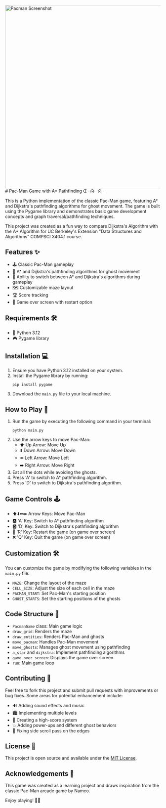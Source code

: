 <img width="593" alt="Pacman Screenshot" src="https://github.com/user-attachments/assets/7dff17e6-2e86-44f3-ac75-35aee51ecccd">
# Pac-Man Game with A* Pathfinding ᗧ···ᗣ···ᗣ··

This is a Python implementation of the classic Pac-Man game, featuring A* and Dijkstra's pathfinding algorithms for ghost movement. The game is built using the Pygame library and demonstrates basic game development concepts and graph traversal/pathfinding techniques.

This project was created as a fun way to compare Dijkstra's Algorithm with the A* Algorithm for UC Berkeley's Extension "Data Structures and Algorithms" COMPSCI X404.1 course.

## Features ✨

- 🕹️ Classic Pac-Man gameplay
- 🤖 A* and Dijkstra's pathfinding algorithms for ghost movement
- 🔄 Ability to switch between A* and Dijkstra's algorithms during gameplay
- 🗺️ Customizable maze layout
- 🏆 Score tracking
- 🚀 Game over screen with restart option

## Requirements 🛠️

- 🐍 Python 3.12
- 🎮 Pygame library

## Installation 💻

1. Ensure you have Python 3.12 installed on your system.
2. Install the Pygame library by running:
   ```
   pip install pygame
   ```
3. Download the `main.py` file to your local machine.

## How to Play 👾

1. Run the game by executing the following command in your terminal:
   ```
   python main.py
   ```
2. Use the arrow keys to move Pac-Man:
   - ⬆️ Up Arrow: Move Up
   - ⬇️ Down Arrow: Move Down
   - ⬅️ Left Arrow: Move Left
   - ➡️ Right Arrow: Move Right
3. Eat all the dots while avoiding the ghosts.
4. Press 'A' to switch to A* pathfinding algorithm.
5. Press 'D' to switch to Dijkstra's pathfinding algorithm.

## Game Controls 🕹️

- ⬆️⬇️⬅️➡️ Arrow Keys: Move Pac-Man
- 🅰️ 'A' Key: Switch to A* pathfinding algorithm
- 🅳 'D' Key: Switch to Dijkstra's pathfinding algorithm
- 🔄 'R' Key: Restart the game (on game over screen)
- ❌ 'Q' Key: Quit the game (on game over screen)

## Customization 🛠️

You can customize the game by modifying the following variables in the `main.py` file:

- `MAZE`: Change the layout of the maze
- `CELL_SIZE`: Adjust the size of each cell in the maze
- `PACMAN_START`: Set Pac-Man's starting position
- `GHOST_STARTS`: Set the starting positions of the ghosts

## Code Structure 📂

- `PacmanGame` class: Main game logic
- `draw_grid`: Renders the maze
- `draw_entities`: Renders Pac-Man and ghosts
- `move_pacman`: Handles Pac-Man movement
- `move_ghosts`: Manages ghost movement using pathfinding
- `a_star` and `dijkstra`: Implement pathfinding algorithms
- `game_over_screen`: Displays the game over screen
- `run`: Main game loop

## Contributing 🤝

Feel free to fork this project and submit pull requests with improvements or bug fixes. Some areas for potential enhancement include:

- 🔊 Adding sound effects and music
- 🏙️ Implementing multiple levels
- 🏅 Creating a high-score system
- 💥 Adding power-ups and different ghost behaviors
- 🐛 Fixing side scroll pass on the edges

## License 📜

This project is open source and available under the [MIT License](https://opensource.org/licenses/MIT).

## Acknowledgements 🙏

This game was created as a learning project and draws inspiration from the classic Pac-Man arcade game by Namco.

Enjoy playing! 🎉👾

